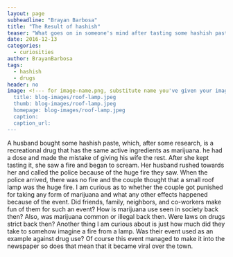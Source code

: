```yaml
---
layout: page
subheadline: "Brayan Barbosa"
title: "The Result of hashish"
teaser: "What goes on in someone's mind after tasting some hashish paste"
date: 2016-12-13
categories:
  - curiosities
author: BrayanBarbosa
tags:
  - hashish
  - drugs
header: no
image: <!--- for image-name.png, substitute name you've given your image file --->
  title: blog-images/roof-lamp.jpeg
  thumb: blog-images/roof-lamp.jpeg
  homepage: blog-images/roof-lamp.jpeg
  caption:
  caption_url: 
---
```


A husband bought some hashish paste, which, after some research, is a recreational drug that has the same active ingredients as marijuana. he had a dose and made the mistake of giving his wife the rest. After she kept tasting it, she saw a fire and began to scream. Her husband rushed towards her and called the police because of the huge fire they saw. When the police arrived, there was no fire and the couple thought that a small roof lamp was the huge fire. I am curious as to whether the couple got punished for taking any form of marijuana and what any other effects happened because of the event. Did friends, family, neighbors, and co-workers make fun of them for such an event? How is marijuana use seen in society back then? Also, was marijuana common or illegal back then. Were laws on drugs strict back then? Another thing I am curious about is just how much did they take to somehow imagine a fire from a lamp. Was their event used as an example against drug use? Of course this event managed to make it into the newspaper so does that mean that it became viral over the town.

